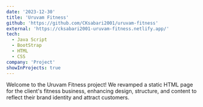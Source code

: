 ```yaml
---
date: '2023-12-30'
title: 'Uruvam Fitness'
github: 'https://github.com/CKsabari2001/uruvam-fitness'
external: 'https://cksabari2001-uruvam-fitness.netlify.app/'
tech:
  - Java Script
  - BootStrap
  - HTML
  - CSS
company: 'Project'
showInProjects: true
---
```


Welcome to the Uruvam Fitness project! We revamped a static HTML page for the client's fitness business, enhancing design, structure, and content to reflect their brand identity and attract customers.
